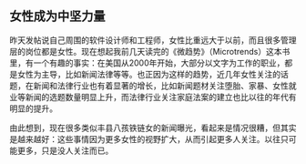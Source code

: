 ## 女性成为中坚力量

昨天发帖说自己周围的软件设计师和工程师，女性比重远大于以前，而且很多管理层的岗位都是女性。现在想起我前几天读完的《微趋势》（Microtrends）这本书里，有一个有趣的事实：在美国从2000年开始，大部分以文字为工作的职业，都是女性为主导，比如新闻法律等等。也正因为这样的趋势，近几年女性关注的话题，在新闻和法律行业也有着显著的增长，比如新闻题材关注堕胎、家暴、女性就业等新闻的选题数量明显上升，而法律行业关注家庭法案的建立也比以往的年代有明显的提升。

由此想到，现在很多类似丰县八孩铁链女的新闻曝光，看起来是情况很糟，但其实是越来越好：这些事情因为更多女性的视野扩大，从而引起更多人关注。以往只可能更多，只是没人关注而已。